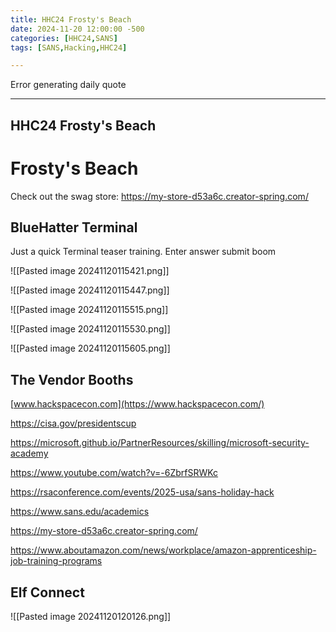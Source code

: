 ```yaml
---
title: HHC24 Frosty's Beach
date: 2024-11-20 12:00:00 -500
categories: [HHC24,SANS]
tags: [SANS,Hacking,HHC24]

---
```


Error generating daily quote

---

## HHC24 Frosty's Beach

# Frosty's Beach 

Check out the swag store: https://my-store-d53a6c.creator-spring.com/



## BlueHatter Terminal

Just a quick Terminal teaser training.  Enter answer submit boom

![[Pasted image 20241120115421.png]]

![[Pasted image 20241120115447.png]]

![[Pasted image 20241120115515.png]]


![[Pasted image 20241120115530.png]]

![[Pasted image 20241120115605.png]]


## The Vendor Booths


[www.hackspacecon.com](https://www.hackspacecon.com/)

https://cisa.gov/presidentscup

https://microsoft.github.io/PartnerResources/skilling/microsoft-security-academy

https://www.youtube.com/watch?v=-6ZbrfSRWKc

https://rsaconference.com/events/2025-usa/sans-holiday-hack

https://www.sans.edu/academics

https://my-store-d53a6c.creator-spring.com/

https://www.aboutamazon.com/news/workplace/amazon-apprenticeship-job-training-programs


## Elf Connect

![[Pasted image 20241120120126.png]]


